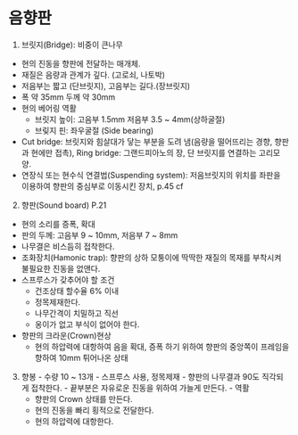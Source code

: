 # 음향판

1. 브릿지(Bridge): 비중이 큰나무
  - 현의 진동을 향판에 전달하는 매개체.
  - 재질은 음량과 관계가 깊다. (고로쇠, 나토박)
  - 저음부는 짧고 (단브릿지), 고음부는 길다.(장브릿지)
  - 폭 약 35mm 두께 약 30mm
  - 현의 베어링 역활
    - 브릿지 높이: 고음부 1.5mm 저음부 3.5 ~ 4mm(상하굴절)
    - 브맂지 핀: 좌우굴절 (Side bearing)
  - Cut bridge: 브릿지와 힘살대가 닿는 부분을 도려 냄(음량을 떨어뜨리는 경향, 향판과 현에만 접촉), Ring bridge: 그랜드피아노의 장, 단 브릿지를 연결하는 고리모양.
  - 연장식 또는 현수식 연결법(Suspending system): 저음브릿지의 위치를 좌판을 이용하여 향판의 중심부로 이동시킨 장치, p.45 cf

2. 향판(Sound board) P.21
  - 현의 소리를 증폭, 확대
  - 판의 두께: 고음부 9 ~ 10mm, 저음부 7 ~ 8mm
  - 나무결은 비스듬히 접착한다.
  - 조화장치(Hamonic trap): 향판의 상하 모퉁이에 딱딱한 재질의 목재를 부착시켜 불필요한 진동을 없앤다.
  - 스프루스가 갖추어야 할 조건
    - 건조상태 할수율 6% 이내 
    - 정목제재한다.
    - 나무간격이 치밀하고 직선
    - 옹이가 없고 부식이 없어야 한다.
  - 향판의 크라운(Crown)현상
    - 현의 하압력에 대항하여 음을 확대, 증폭 하기 위하여 향판의 중앙쪽이 프레임을 향하여 10mm 튀어나온 상태
  
  3. 향봉
    - 수량 10 ~ 13개
    - 스프루스 사용, 정목제재
    - 향판의 나무결과 90도 직각되게 접착한다.
    - 끝부분은 자유로운 진동을 위하여 가늘게 만든다.
    - 역활
      - 향판의 Crown 상태를 만든다.
      - 현의 진동을 빠리 횡적으로 전달한다.
      - 현의 하압력에 대항한다.
